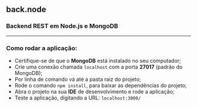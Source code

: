 ## back.node
### Backend REST em Node.js e MongoDB

---

### Como rodar a aplicação:
+ Certifique-se de que o **MongoDB** está instalado no seu computador;
+ Crie uma conexão chamada `localhost` com a porta **27017** (padrão do MongoDB);
+ Por linha de comando vá até a pasta raiz do projeto;
+ Rode o comando `npm install`, para baixar as dependências do projeto;
+ Abra o projeto na sua **IDE** de desenvolvimento e rode a aplicação;
+ Teste a aplicação, digitando a URL: `localhost:3000/`